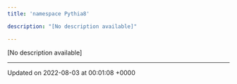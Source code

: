 ```yaml
---
title: 'namespace Pythia8'

description: "[No description available]"

---
```







[No description available]






-------------------------------

Updated on 2022-08-03 at 00:01:08 +0000
